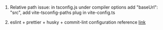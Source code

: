 

1. Relative path issue:
   in tsconfig.js
      under compiler options add  "baseUrl": "src",
    add vite-tsconfig-paths plug in vite-config.ts


2. eslint + prettier + husky + commit-lint configuration reference [link](https://theodorusclarence.com/shorts/husky-commitlint-prettier)

